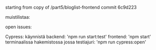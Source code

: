 starting from copy of /part5/bloglist-frontend commit 6c9d223

muistilistaa:

open issues:


Cypress:
käynnistä 
backend: 'npm run start:test'
frontend: 'npm start'
terminaalissa hakemistossa jossa testiajuri:
'npm run cypress:open'